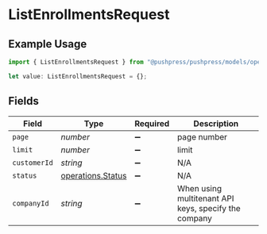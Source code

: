 # ListEnrollmentsRequest

## Example Usage

```typescript
import { ListEnrollmentsRequest } from "@pushpress/pushpress/models/operations";

let value: ListEnrollmentsRequest = {};
```

## Fields

| Field                                                  | Type                                                   | Required                                               | Description                                            |
| ------------------------------------------------------ | ------------------------------------------------------ | ------------------------------------------------------ | ------------------------------------------------------ |
| `page`                                                 | *number*                                               | :heavy_minus_sign:                                     | page number                                            |
| `limit`                                                | *number*                                               | :heavy_minus_sign:                                     | limit                                                  |
| `customerId`                                           | *string*                                               | :heavy_minus_sign:                                     | N/A                                                    |
| `status`                                               | [operations.Status](../../models/operations/status.md) | :heavy_minus_sign:                                     | N/A                                                    |
| `companyId`                                            | *string*                                               | :heavy_minus_sign:                                     | When using multitenant API keys, specify the company   |